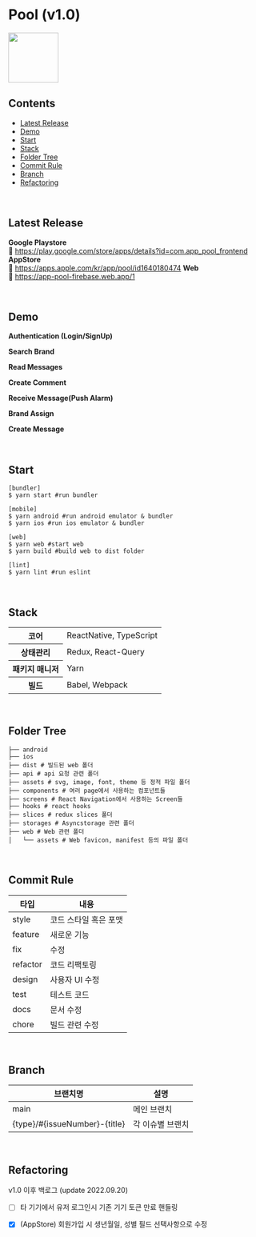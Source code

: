 # Pool (v1.0)

<image src="https://user-images.githubusercontent.com/66757141/191906174-e5a5d5d4-6762-41ea-9447-11490985ff4f.png" width="100px"/>

## Contents
- [Latest Release](#latest-release)
- [Demo](#demo)
- [Start](#start)
- [Stack](#stack)
- [Folder Tree](#folder-tree)
- [Commit Rule](#commit-rule)
- [Branch](#branch)
- [Refactoring](#refactoring)

<br/>

## Latest Release
**Google Playstore**  
🔗 https://play.google.com/store/apps/details?id=com.app_pool_frontend  
**AppStore**  
🔗 https://apps.apple.com/kr/app/pool/id1640180474
**Web**  
🔗 https://app-pool-firebase.web.app/1

<br/>

## Demo

**Authentication (Login/SignUp)**

**Search Brand**

**Read Messages**

**Create Comment**

**Receive Message(Push Alarm)**

**Brand Assign**

**Create Message**


<br/>

## Start
```
[bundler]
$ yarn start #run bundler

[mobile]
$ yarn android #run android emulator & bundler 
$ yarn ios #run ios emulator & bundler

[web]
$ yarn web #start web
$ yarn build #build web to dist folder

[lint]
$ yarn lint #run eslint
```

<br/>

## Stack

<table>
  <tr>
    <th>코어</th>
    <td>ReactNative, TypeScript</td>
  </tr>
  <tr>
    <th>상태관리</th>
    <td>Redux, React-Query</td>
  </tr>
  <tr>
    <th>패키지 매니저</th>
    <td>Yarn</td>
  </tr>
  <tr>
    <th>빌드</th>
    <td>Babel, Webpack    </td>
  </tr>
</table>


<br/>

## Folder Tree
```
├── android
├── ios
├── dist # 빌드된 web 폴더
├── api # api 요청 관련 폴더
├── assets # svg, image, font, theme 등 정적 파일 폴더
├── components # 여러 page에서 사용하는 컴포넌트들
├── screens # React Navigation에서 사용하는 Screen들
├── hooks # react hooks
├── slices # redux slices 폴더
├── storages # Asyncstorage 관련 폴더
├── web # Web 관련 폴더
│   └── assets # Web favicon, manifest 등의 파일 폴더
```

<br/>

## Commit Rule
| 타입     | 내용                  |
|----------|-----------------------|
| style    | 코드 스타일 혹은 포맷 |
| feature  | 새로운 기능           |
| fix      | 수정                  |
| refactor | 코드 리팩토링         |
| design   | 사용자 UI 수정        |
| test     | 테스트 코드           |
| docs     | 문서 수정             |
| chore    | 빌드 관련 수정        |

<br/>

## Branch
| 브랜치명                        | 설명                  |
|--------------------------------|-----------------------|
| main                           | 메인 브랜치            |
| {type}/#{issueNumber}-{title}  | 각 이슈별 브랜치       |

<br/>

## Refactoring
v1.0 이후 백로그 (update 2022.09.20)

- [ ] 타 기기에서 유저 로그인시 기존 기기 토큰 만료 핸들링
- [x] (AppStore) 회원가입 시 생년월일, 성별 필드 선택사항으로 수정

